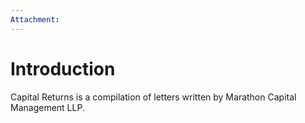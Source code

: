 ```yaml
---
Attachment:
---
```

# Introduction
Capital Returns is a compilation of letters written by Marathon Capital Management LLP. 

<Summary>

